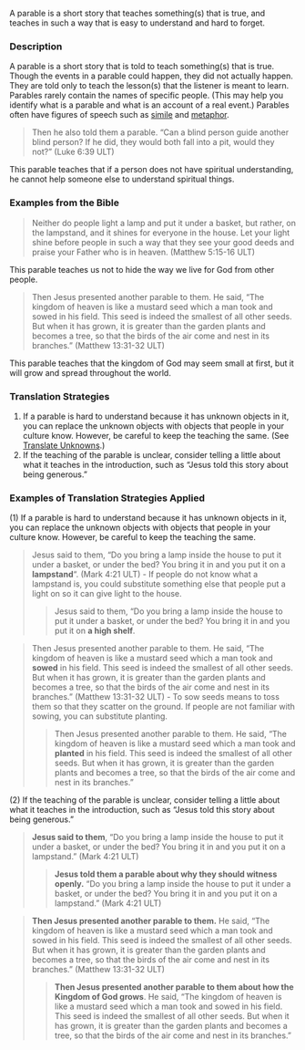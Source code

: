 
A parable is a short story that teaches something(s) that is true, and teaches in such a way that is easy to understand and hard to forget.

### Description

A parable is a short story that is told to teach something(s) that is true. Though the events in a parable could happen, they did not actually happen. They are told only to teach the lesson(s) that the listener is meant to learn. Parables rarely contain the names of specific people. (This may help you identify what is a parable and what is an account of a real event.) Parables often have figures of speech such as [simile](../figs-simile/01.md) and [metaphor](../figs-simile/01.md).
> Then he also told them a parable. “Can a blind person guide another blind person? If he did, they would both fall into a pit, would they not?” (Luke 6:39 ULT)

This parable teaches that if a person does not have spiritual understanding, he cannot help someone else to understand spiritual things.

### Examples from the Bible

> Neither do people light a lamp and put it under a basket, but rather, on the lampstand, and it shines for everyone in the house. Let your light shine before people in such a way that they see your good deeds and praise your Father who is in heaven. (Matthew 5:15-16 ULT)

This parable teaches us not to hide the way we live for God from other people.
> Then Jesus presented another parable to them. He said, “The kingdom of heaven is like a mustard seed which a man took and sowed in his field. This seed is indeed the smallest of all other seeds. But when it has grown, it is greater than the garden plants and becomes a tree, so that the birds of the air come and nest in its branches.” (Matthew 13:31-32 ULT)

This parable teaches that the kingdom of God may seem small at first, but it will grow and spread throughout the world.

### Translation Strategies

1. If a parable is hard to understand because it has unknown objects in it, you can replace the unknown objects with objects that people in your culture know. However, be careful to keep the teaching the same. (See [Translate Unknowns](../translate-unknown/01.md).)
1. If the teaching of the parable is unclear, consider telling a little about what it teaches in the introduction, such as “Jesus told this story about being generous.”

### Examples of Translation Strategies Applied

(1) If a parable is hard to understand because it has unknown objects in it, you can replace the unknown objects with objects that people in your culture know. However, be careful to keep the teaching the same.

> Jesus said to them, “Do you bring a lamp inside the house to put it under a basket, or under the bed? You bring it in and you put it on a **lampstand**“. (Mark 4:21 ULT) - If people do not know what a lampstand is, you could substitute something else that people put a light on so it can give light to the house.  
>> Jesus said to them, “Do you bring a lamp inside the house to put it under a basket, or under the bed? You bring it in and you put it on **a high shelf**.
  
> Then Jesus presented another parable to them. He said, “The kingdom of heaven is like a mustard seed which a man took and **sowed** in his field. This seed is indeed the smallest of all other seeds. But when it has grown, it is greater than the garden plants and becomes a tree, so that the birds of the air come and nest in its branches.” (Matthew 13:31-32 ULT) - To sow seeds means to toss them so that they scatter on the ground. If people are not familiar with sowing, you can substitute planting.  
>> Then Jesus presented another parable to them. He said, “The kingdom of heaven is like a mustard seed which a man took and **planted** in his field. This seed is indeed the smallest of all other seeds. But when it has grown, it is greater than the garden plants and becomes a tree, so that the birds of the air come and nest in its branches.”

(2) If the teaching of the parable is unclear, consider telling a little about what it teaches in the introduction, such as “Jesus told this story about being generous.”

> **Jesus said to them**, “Do you bring a lamp inside the house to put it under a basket, or under the bed? You bring it in and you put it on a lampstand.” (Mark 4:21 ULT)  
>> **Jesus told them a parable about why they should witness openly.** “Do you bring a lamp inside the house to put it under a basket, or under the bed? You bring it in and you put it on a lampstand.” (Mark 4:21 ULT)
  
> **Then Jesus presented another parable to them.** He said, “The kingdom of heaven is like a mustard seed which a man took and sowed in his field. This seed is indeed the smallest of all other seeds. But when it has grown, it is greater than the garden plants and becomes a tree, so that the birds of the air come and nest in its branches.” (Matthew 13:31-32 ULT)  
>> **Then Jesus presented another parable to them about how the Kingdom of God grows**. He said, “The kingdom of heaven is like a mustard seed which a man took and sowed in his field. This seed is indeed the smallest of all other seeds. But when it has grown, it is greater than the garden plants and becomes a tree, so that the birds of the air come and nest in its branches.”



